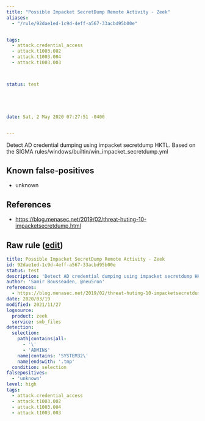 ```yaml
---
title: "Possible Impacket SecretDump Remote Activity - Zeek"
aliases:
  - "/rule/92dae1ed-1c9d-4eff-a567-33acbd95b00e"


tags:
  - attack.credential_access
  - attack.t1003.002
  - attack.t1003.004
  - attack.t1003.003



status: test





date: Sat, 2 May 2020 07:27:51 -0400


---
```


Detect AD credential dumping using impacket secretdump HKTL. Based on the SIGMA rules/windows/builtin/win_impacket_secretdump.yml

<!--more-->


## Known false-positives

* unknown



## References

* https://blog.menasec.net/2019/02/threat-huting-10-impacketsecretdump.html


## Raw rule ([edit](https://github.com/SigmaHQ/sigma/edit/master/rules/network/zeek/zeek_smb_converted_win_impacket_secretdump.yml))
```yaml
title: Possible Impacket SecretDump Remote Activity - Zeek
id: 92dae1ed-1c9d-4eff-a567-33acbd95b00e
status: test
description: 'Detect AD credential dumping using impacket secretdump HKTL. Based on the SIGMA rules/windows/builtin/win_impacket_secretdump.yml'
author: 'Samir Bousseaden, @neu5ron'
references:
  - https://blog.menasec.net/2019/02/threat-huting-10-impacketsecretdump.html
date: 2020/03/19
modified: 2021/11/27
logsource:
  product: zeek
  service: smb_files
detection:
  selection:
    path|contains|all:
      - '\'
      - 'ADMIN$'
    name|contains: 'SYSTEM32\'
    name|endswith: '.tmp'
  condition: selection
falsepositives:
  - 'unknown'
level: high
tags:
  - attack.credential_access
  - attack.t1003.002
  - attack.t1003.004
  - attack.t1003.003

```
